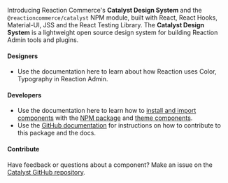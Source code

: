 Introducing Reaction Commerce's **Catalyst Design System** and the `@reactioncommerce/catalyst` NPM module, built with React, React Hooks, Material-UI, JSS and the React Testing Library. The **Catalyst Design System** is a lightweight open source design system for building Reaction Admin tools and plugins.

#### Designers

- Use the documentation here to learn about how Reaction uses Color, Typography in Reaction Admin.

#### Developers

- Use the documentation here to learn how to [install and import components](/#/Introduction/Installation/) with the [NPM package](https://www.npmjs.com/package/@reactioncommerce/catalyst) and [theme components](/#/Developers/Theming).
- Use the [GitHub documentation](https://github.com/reactioncommerce/catalyst/blob/master/docs/README.md) for instructions on how to contribute to this package and the docs.

#### Contribute
Have feedback or questions about a component? Make an issue on the [Catalyst GitHub repository](https://github.com/reactioncommerce/catalyst).